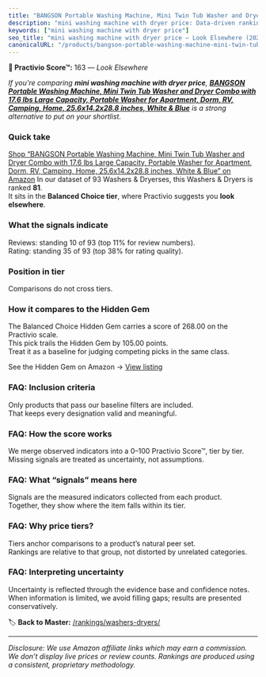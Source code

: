 ```yaml
---
title: "BANGSON Portable Washing Machine, Mini Twin Tub Washer and Dryer Combo with 17.6 lbs Large Capacity, Portable Washer for Apartment, Dorm, RV, Camping, Home, 25.6x14.2x28.8 inches, White & Blue"
description: "mini washing machine with dryer price: Data-driven ranking using the Practivio Score™. Positioned by quality, value, demand, findability, momentum."
keywords: ["mini washing machine with dryer price"]
seo_title: "mini washing machine with dryer price — Look Elsewhere (2025)"
canonicalURL: "/products/bangson-portable-washing-machine-mini-twin-tub-washer-and-dryer-combo-with-176-lbs-large-capacity-portable-washer-for-apartment-dorm-rv-camping-home-256x142x288-inches-white-blue-B098D31M2Z/"
---
```


**🚫 Practivio Score™:** 163 — _Look Elsewhere_


*If you're comparing **mini washing machine with dryer price**, **[BANGSON Portable Washing Machine, Mini Twin Tub Washer and Dryer Combo with 17.6 lbs Large Capacity, Portable Washer for Apartment, Dorm, RV, Camping, Home, 25.6x14.2x28.8 inches, White & Blue](https://www.amazon.com/dp/B098D31M2Z?tag=practivio-20)** is a strong alternative to put on your shortlist.*
### Quick take
[Shop “BANGSON Portable Washing Machine, Mini Twin Tub Washer and Dryer Combo with 17.6 lbs Large Capacity, Portable Washer for Apartment, Dorm, RV, Camping, Home, 25.6x14.2x28.8 inches, White & Blue” on Amazon](https://www.amazon.com/dp/B098D31M2Z?tag=practivio-20)
In our dataset of 93 Washers & Dryerses, this Washers & Dryers is ranked **81**.  
It sits in the **Balanced Choice tier**, where Practivio suggests you **look elsewhere**.

### What the signals indicate
Reviews: standing 10 of 93 (top 11% for review numbers).  
Rating: standing 35 of 93 (top 38% for rating quality).  

### Position in tier
Comparisons do not cross tiers.

### How it compares to the Hidden Gem
The Balanced Choice Hidden Gem carries a score of 268.00 on the Practivio scale.  
This pick trails the Hidden Gem by 105.00 points.  
Treat it as a baseline for judging competing picks in the same class.  

See the Hidden Gem on Amazon → [View listing](https://www.amazon.com/dp/B097H2FVNZ?tag=practivio-20)

### FAQ: Inclusion criteria
Only products that pass our baseline filters are included.  
That keeps every designation valid and meaningful.

### FAQ: How the score works
We merge observed indicators into a 0–100 Practivio Score™, tier by tier.  
Missing signals are treated as uncertainty, not assumptions.

### FAQ: What “signals” means here
Signals are the measured indicators collected from each product.  
Together, they show where the item falls within its tier.

### FAQ: Why price tiers?
Tiers anchor comparisons to a product’s natural peer set.  
Rankings are relative to that group, not distorted by unrelated categories.

### FAQ: Interpreting uncertainty
Uncertainty is reflected through the evidence base and confidence notes.  
When information is limited, we avoid filling gaps; results are presented conservatively.


🏷️ **Back to Master:** [/rankings/washers-dryers/](/rankings/washers-dryers/)

---
_Disclosure: We use Amazon affiliate links which may earn a commission. We don’t display live prices or review counts. Rankings are produced using a consistent, proprietary methodology._
